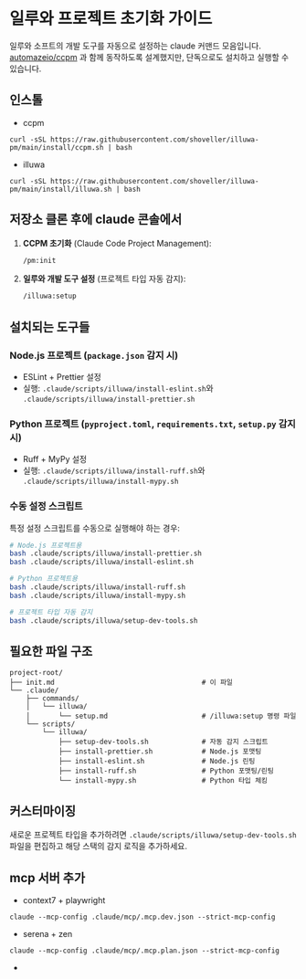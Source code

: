 # 일루와 프로젝트 초기화 가이드
일루와 소프트의 개발 도구를 자동으로 설정하는 claude 커맨드 모음입니다.  
[automazeio/ccpm](https://github.com/automazeio/ccpm) 과 함께 동작하도록 설계했지만, 단독으로도 설치하고 실행할 수 있습니다.  

## 인스톨
- ccpm
```shell
curl -sSL https://raw.githubusercontent.com/shoveller/illuwa-pm/main/install/ccpm.sh | bash
```
- illuwa
```shell
curl -sSL https://raw.githubusercontent.com/shoveller/illuwa-pm/main/install/illuwa.sh | bash
```

## 저장소 클론 후에 claude 콘솔에서

1. **CCPM 초기화** (Claude Code Project Management):
   ```bash
   /pm:init
   ```

2. **일루와 개발 도구 설정** (프로젝트 타입 자동 감지):
   ```bash
   /illuwa:setup
   ```

## 설치되는 도구들

### Node.js 프로젝트 (`package.json` 감지 시)
- ESLint + Prettier 설정
- 실행: `.claude/scripts/illuwa/install-eslint.sh`와 `.claude/scripts/illuwa/install-prettier.sh`

### Python 프로젝트 (`pyproject.toml`, `requirements.txt`, `setup.py` 감지 시)
- Ruff + MyPy 설정
- 실행: `.claude/scripts/illuwa/install-ruff.sh`와 `.claude/scripts/illuwa/install-mypy.sh`

### 수동 설정 스크립트

특정 설정 스크립트를 수동으로 실행해야 하는 경우:

```bash
# Node.js 프로젝트용
bash .claude/scripts/illuwa/install-prettier.sh
bash .claude/scripts/illuwa/install-eslint.sh

# Python 프로젝트용
bash .claude/scripts/illuwa/install-ruff.sh
bash .claude/scripts/illuwa/install-mypy.sh

# 프로젝트 타입 자동 감지
bash .claude/scripts/illuwa/setup-dev-tools.sh
```

## 필요한 파일 구조

```
project-root/
├── init.md                                    # 이 파일
└── .claude/
    ├── commands/
    │   └── illuwa/
    │       └── setup.md                       # /illuwa:setup 명령 파일
    └── scripts/
        └── illuwa/
            ├── setup-dev-tools.sh             # 자동 감지 스크립트
            ├── install-prettier.sh            # Node.js 포맷팅
            ├── install-eslint.sh              # Node.js 린팅
            ├── install-ruff.sh                # Python 포맷팅/린팅
            └── install-mypy.sh                # Python 타입 체킹
```

## 커스터마이징

새로운 프로젝트 타입을 추가하려면 `.claude/scripts/illuwa/setup-dev-tools.sh` 파일을 편집하고 해당 스택의 감지 로직을 추가하세요.

## mcp 서버 추가
- context7 + playwright
```shell
claude --mcp-config .claude/mcp/.mcp.dev.json --strict-mcp-config
```

- serena + zen
```shell
claude --mcp-config .claude/mcp/.mcp.plan.json --strict-mcp-config
```

- 